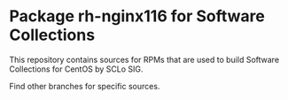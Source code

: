 # Package rh-nginx116 for Software Collections

This repository contains sources for RPMs that are used
to build Software Collections for CentOS by SCLo SIG.

Find other branches for specific sources.
